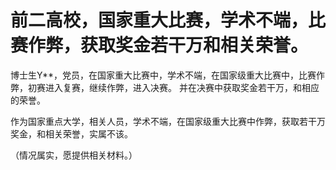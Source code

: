 # 前二高校，国家重大比赛，学术不端，比赛作弊，获取奖金若干万和相关荣誉。


博士生Y**，党员，在国家重大比赛中，学术不端，在国家级重大比赛中，比赛作弊，初赛进入复赛，继续作弊，进入决赛。 并在决赛中获取奖金若干万，和相应的荣誉。



作为国家重点大学，相关人员，学术不端，在国家级重大比赛中作弊，获取若干万奖金，和相关荣誉，实属不该。



（情况属实，愿提供相关材料。）

